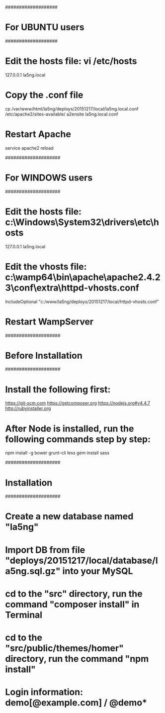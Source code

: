 ###################
# For UBUNTU users
###################

# Edit the hosts file: vi /etc/hosts
127.0.0.1   la5ng.local

# Copy the .conf file
cp /var/www/html/la5ng/deploys/20151217/local/la5ng.local.conf /etc/apache2/sites-available/
a2ensite la5ng.local.conf

# Restart Apache
service apache2 reload

####################
# For WINDOWS users
####################

# Edit the hosts file: c:\Windows\System32\drivers\etc\hosts
127.0.0.1   la5ng.local

# Edit the vhosts file: c:\wamp64\bin\apache\apache2.4.23\conf\extra\httpd-vhosts.conf
IncludeOptional "c:/www/la5ng/deploys/20151217/local/httpd-vhosts.conf"

# Restart WampServer

####################
# Before Installation
####################

# Install the following first:
https://git-scm.com
https://getcomposer.org
https://nodejs.org#v4.4.7
http://rubyinstaller.org

# After Node is installed, run the following commands step by step:
npm install -g bower grunt-cli less
gem install sass

####################
# Installation
####################

# Create a new database named "la5ng"
# Import DB from file "deploys/20151217/local/database/la5ng.sql.gz" into your MySQL
# cd to the "src" directory, run the command "composer install" in Terminal
# cd to the "src/public/themes/homer" directory, run the command "npm install"
# Login information: demo[@example.com] / @demo*
